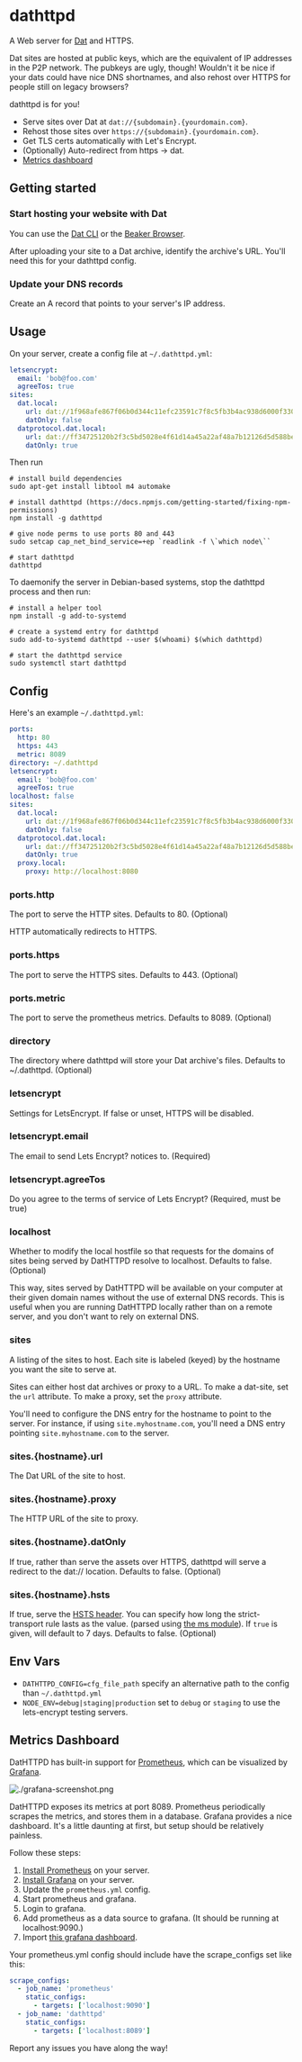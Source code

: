 # dathttpd

A Web server for [Dat](https://datprotocol.com) and HTTPS.

Dat sites are hosted at public keys, which are the equivalent of IP addresses in the P2P network. The pubkeys are ugly, though! Wouldn't it be nice if your dats could have nice DNS shortnames, and also rehost over HTTPS for people still on legacy browsers?

dathttpd is for you!

 - Serve sites over Dat at `dat://{subdomain}.{yourdomain.com}`.
 - Rehost those sites over `https://{subdomain}.{yourdomain.com}`.
 - Get TLS certs automatically with Let's Encrypt.
 - (Optionally) Auto-redirect from https -> dat.
 - [Metrics dashboard](#metrics-dashboard)

## Getting started

### Start hosting your website with Dat

You can use the [Dat CLI](https://www.npmjs.com/package/dat) or the [Beaker
Browser](https://github.com/beakerbrowser/beaker).

After uploading your site to a Dat archive, identify the archive's URL. You'll
need this for your dathttpd config.

### Update your DNS records

Create an A record that points to your server's IP address.

## Usage

On your server, create a config file at `~/.dathttpd.yml`:

```yaml
letsencrypt:
  email: 'bob@foo.com'
  agreeTos: true
sites:
  dat.local:
    url: dat://1f968afe867f06b0d344c11efc23591c7f8c5fb3b4ac938d6000f330f6ee2a03/
    datOnly: false
  datprotocol.dat.local:
    url: dat://ff34725120b2f3c5bd5028e4f61d14a45a22af48a7b12126d5d588becde88a93/
    datOnly: true
```

Then run

```
# install build dependencies
sudo apt-get install libtool m4 automake

# install dathttpd (https://docs.npmjs.com/getting-started/fixing-npm-permissions)
npm install -g dathttpd

# give node perms to use ports 80 and 443
sudo setcap cap_net_bind_service=+ep `readlink -f \`which node\``

# start dathttpd
dathttpd
```

To daemonify the server in Debian-based systems, stop the dathttpd process and
then run:

```
# install a helper tool
npm install -g add-to-systemd

# create a systemd entry for dathttpd
sudo add-to-systemd dathttpd --user $(whoami) $(which dathttpd)

# start the dathttpd service
sudo systemctl start dathttpd
```

## Config

Here's an example `~/.dathttpd.yml`:

```yaml
ports:
  http: 80
  https: 443
  metric: 8089
directory: ~/.dathttpd
letsencrypt:
  email: 'bob@foo.com'
  agreeTos: true
localhost: false
sites:
  dat.local:
    url: dat://1f968afe867f06b0d344c11efc23591c7f8c5fb3b4ac938d6000f330f6ee2a03/
    datOnly: false
  datprotocol.dat.local:
    url: dat://ff34725120b2f3c5bd5028e4f61d14a45a22af48a7b12126d5d588becde88a93/
    datOnly: true
  proxy.local:
    proxy: http://localhost:8080
```

### ports.http

The port to serve the HTTP sites. Defaults to 80. (Optional)

HTTP automatically redirects to HTTPS.

### ports.https

The port to serve the HTTPS sites. Defaults to 443. (Optional)

### ports.metric

The port to serve the prometheus metrics. Defaults to 8089. (Optional)

### directory

The directory where dathttpd will store your Dat archive's files. Defaults to ~/.dathttpd. (Optional)

### letsencrypt

Settings for LetsEncrypt. If false or unset, HTTPS will be disabled.

### letsencrypt.email

The email to send Lets Encrypt? notices to. (Required)

### letsencrypt.agreeTos

Do you agree to the terms of service of Lets Encrypt? (Required, must be true)

### localhost

Whether to modify the local hostfile so that requests for the domains of sites being served by DatHTTPD resolve to localhost. Defaults to false. (Optional)

This way, sites served by DatHTTPD will be available on your computer at their given domain names without the use of external DNS records. This is useful when you are running DatHTTPD locally rather than on a remote server, and you don't want to rely on external DNS.

### sites

A listing of the sites to host. Each site is labeled (keyed) by the hostname you want the site to serve at.

Sites can either host dat archives or proxy to a URL. To make a dat-site, set the `url` attribute. To make a proxy, set the `proxy` attribute.

You'll need to configure the DNS entry for the hostname to point to the server. For instance, if using `site.myhostname.com`, you'll need a DNS entry pointing `site.myhostname.com` to the server.

### sites.{hostname}.url

The Dat URL of the site to host.

### sites.{hostname}.proxy

The HTTP URL of the site to proxy.

### sites.{hostname}.datOnly

If true, rather than serve the assets over HTTPS, dathttpd will serve a redirect to the dat:// location. Defaults to false. (Optional)

### sites.{hostname}.hsts

If true, serve the [HSTS header](https://en.wikipedia.org/wiki/HTTP_Strict_Transport_Security). You can specify how long the strict-transport rule lasts as the value. (parsed using [the ms module](https://www.npmjs.com/package/ms)). If `true` is given, will default to 7 days. Defaults to false. (Optional)

## Env Vars

  - `DATHTTPD_CONFIG=cfg_file_path` specify an alternative path to the config than `~/.dathttpd.yml`
  - `NODE_ENV=debug|staging|production` set to `debug` or `staging` to use the lets-encrypt testing servers.

## Metrics Dashboard

DatHTTPD has built-in support for [Prometheus](https://prometheus.io), which can be visualized by [Grafana](http://grafana.org/).

![./grafana-screenshot.png](./grafana-screenshot.png)

DatHTTPD exposes its metrics at port 8089. Prometheus periodically scrapes the metrics, and stores them in a database. Grafana provides a nice dashboard. It's a little daunting at first, but setup should be relatively painless.

Follow these steps:

 1. [Install Prometheus](https://prometheus.io/download/) on your server.
 2. [Install Grafana](http://grafana.org/download/) on your server.
 3. Update the `prometheus.yml` config.
 4. Start prometheus and grafana.
 5. Login to grafana.
 6. Add prometheus as a data source to grafana. (It should be running at localhost:9090.)
 7. Import [this grafana dashboard](./grafana-dashboard.json).

Your prometheus.yml config should include have the scrape_configs set like this:

```yml
scrape_configs:
  - job_name: 'prometheus'
    static_configs:
      - targets: ['localhost:9090']
  - job_name: 'dathttpd'
    static_configs:
      - targets: ['localhost:8089']
```

Report any issues you have along the way!